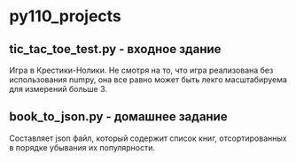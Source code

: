 # py110_projects

  ## tic_tac_toe_test.py - входное здание
  Игра в Крестики-Нолики. 
  Не смотря на то, что игра реализована без использования numpy, она все равно может быть лекго масштабируема для измерений больше 3.
  
  ## book_to_json.py - домашнее задание
  Составляет json файл, который содержит список книг, отсортированных в порядке убывания их популярности.

